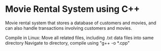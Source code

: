 # Movie Rental System using C++

 Movie rental system that stores a database of customers and movies, and can also handle transactions involving customers and movies.

 Compile in Linux: Move all related files, including .txt data files into same directory
 Navigate to directory, compile using "g++ -o <compile command name> *.cpp"
